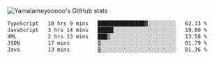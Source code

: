 ![Yamalameyooooo's GitHub stats](https://github-readme-stats.vercel.app/api?username=yamalameyooooo&theme=transparent&show_icons=true\&show=reviews,discussions_started,discussions_answered,prs_merged,prs_merged_percentage)

<!--START_SECTION:waka-->

```txt
TypeScript   10 hrs 9 mins   ███████████████▓░░░░░░░░░   62.13 %
JavaScript   3 hrs 14 mins   █████░░░░░░░░░░░░░░░░░░░░   19.80 %
XML          2 hrs 13 mins   ███▒░░░░░░░░░░░░░░░░░░░░░   13.58 %
JSON         17 mins         ▒░░░░░░░░░░░░░░░░░░░░░░░░   01.79 %
Java         13 mins         ▒░░░░░░░░░░░░░░░░░░░░░░░░   01.36 %
```

<!--END_SECTION:waka-->
